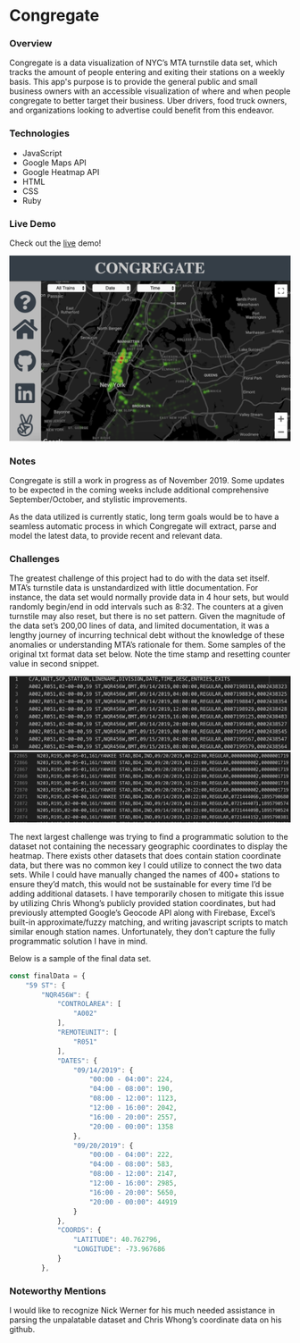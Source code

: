 # Congregate

### Overview
Congregate is a data visualization of NYC’s MTA turnstile data set, which tracks the amount of people entering and exiting their stations on a weekly basis. This app's purpose is to provide the general public and small business owners with an accessible visualization of where and when people congregate to better target their business. Uber drivers, food truck owners, and organizations looking to advertise could benefit from this endeavor. 

### Technologies
* JavaScript
* Google Maps API
* Google Heatmap API
* HTML
* CSS
* Ruby

### Live Demo
Check out the [live](https://mikolas2788.github.io/Congregate/) demo!

![](/assets/images/main_page.png)

### Notes
Congregate is still a work in progress as of November 2019. Some updates to be expected in the coming weeks include additional comprehensive September/October, and stylistic improvements. 

As the data utilized is currently static, long term goals would be to have a seamless automatic process in which Congregate will extract, parse and model the latest data, to provide recent and relevant data. 

### Challenges
The greatest challenge of this project had to do with the data set itself. MTA’s turnstile data is unstandardized with little documentation. For instance, the data set would normally provide data in 4 hour sets, but would randomly begin/end in odd intervals such as 8:32. The counters at a given turnstile may also reset, but there is no set pattern. Given the magnitude of the data set’s 200,00 lines of data, and limited documentation, it was a lengthy journey of incurring technical debt without the knowledge of these anomalies or understanding MTA’s rationale for them. Some samples of the original txt format data set below. Note the time stamp and resetting counter value in second snippet.

![](/assets/images/standard_timing.png)
![](/assets/images/unstandard_timing.png)

The next largest challenge was trying to find a programmatic solution to the dataset not containing the necessary geographic coordinates to display the heatmap. There exists other datasets that does contain station coordinate data, but there was no common key I could utilize to connect the two data sets. While I could have manually changed the names of 400+ stations to ensure they’d match, this would not be sustainable for every time I’d be adding additional datasets. I have temporarily chosen to mitigate this issue by utilizing Chris Whong’s publicly provided station coordinates, but had previously attempted Google’s Geocode API along with Firebase, Excel’s built-in approximate/fuzzy matching, and writing javascript scripts to match similar enough station names. Unfortunately, they don’t capture the fully programmatic solution I have in mind. 

Below is a sample of the final data set.
```JavaScript
const finalData = {
    "59 ST": {
        "NQR456W": {
            "CONTROLAREA": [
                "A002"
            ],
            "REMOTEUNIT": [
                "R051"
            ],
            "DATES": {
                "09/14/2019": {
                    "00:00 - 04:00": 224,
                    "04:00 - 08:00": 190,
                    "08:00 - 12:00": 1123,
                    "12:00 - 16:00": 2042,
                    "16:00 - 20:00": 2557,
                    "20:00 - 00:00": 1358
                },
                "09/20/2019": {
                    "00:00 - 04:00": 222,
                    "04:00 - 08:00": 583,
                    "08:00 - 12:00": 2147,
                    "12:00 - 16:00": 2985,
                    "16:00 - 20:00": 5650,
                    "20:00 - 00:00": 44919
                }
            },
            "COORDS": {
                "LATITUDE": 40.762796,
                "LONGITUDE": -73.967686
            }
        },
```

### Noteworthy Mentions
I would like to recognize Nick Werner for his much needed assistance in parsing the unpalatable dataset and Chris Whong’s coordinate data on his github.


